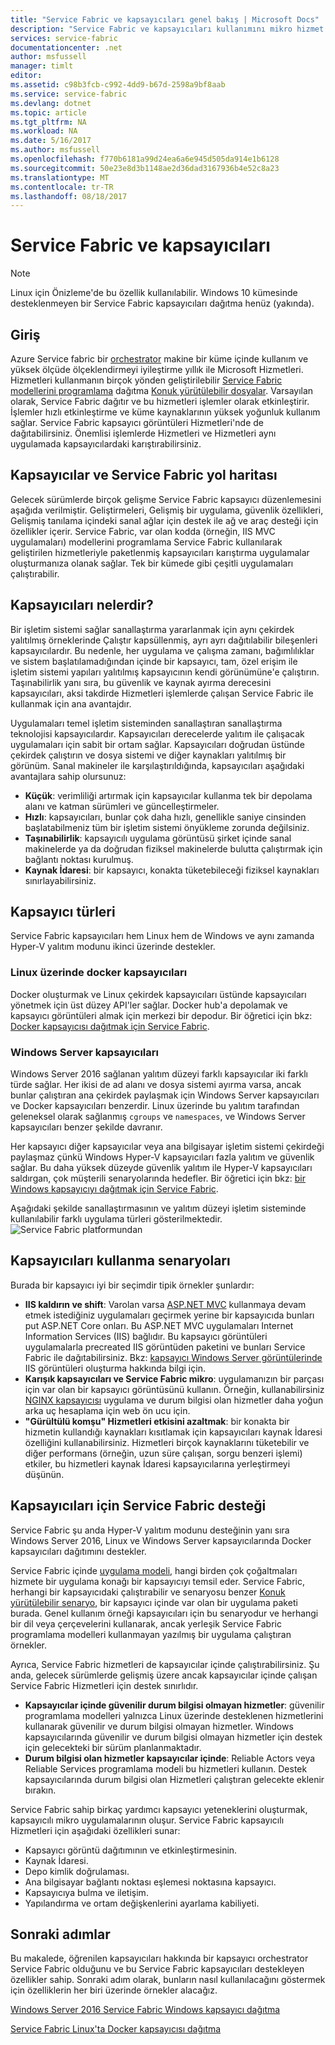 ```yaml
---
title: "Service Fabric ve kapsayıcıları genel bakış | Microsoft Docs"
description: "Service Fabric ve kapsayıcıları kullanımını mikro hizmet uygulamalarını dağıtmak için genel bakış. Bu makalede nasıl kapsayıcıları kullanılabilir bir genel bakış ve Service Fabric içinde kullanılabilen özellikleri sağlar."
services: service-fabric
documentationcenter: .net
author: msfussell
manager: timlt
editor: 
ms.assetid: c98b3fcb-c992-4dd9-b67d-2598a9bf8aab
ms.service: service-fabric
ms.devlang: dotnet
ms.topic: article
ms.tgt_pltfrm: NA
ms.workload: NA
ms.date: 5/16/2017
ms.author: msfussell
ms.openlocfilehash: f770b6181a99d24ea6a6e945d505da914e1b6128
ms.sourcegitcommit: 50e23e8d3b1148ae2d36dad3167936b4e52c8a23
ms.translationtype: MT
ms.contentlocale: tr-TR
ms.lasthandoff: 08/18/2017
---
```

# <a name="service-fabric-and-containers"></a>Service Fabric ve kapsayıcıları
> [!NOTE]
> Linux için Önizleme'de bu özellik kullanılabilir.  Windows 10 kümesinde desteklenmeyen bir Service Fabric kapsayıcıları dağıtma henüz (yakında). 
>   

## <a name="introduction"></a>Giriş
Azure Service fabric bir [orchestrator](service-fabric-cluster-resource-manager-introduction.md) makine bir küme içinde kullanım ve yüksek ölçüde ölçeklendirmeyi iyileştirme yıllık ile Microsoft Hizmetleri. Hizmetleri kullanmanın birçok yönden geliştirilebilir [Service Fabric modellerini programlama](service-fabric-choose-framework.md) dağıtma [Konuk yürütülebilir dosyalar](service-fabric-deploy-existing-app.md). Varsayılan olarak, Service Fabric dağıtır ve bu hizmetleri işlemler olarak etkinleştirir. İşlemler hızlı etkinleştirme ve küme kaynaklarının yüksek yoğunluk kullanım sağlar. Service Fabric kapsayıcı görüntüleri Hizmetleri'nde de dağıtabilirsiniz. Önemlisi işlemlerde Hizmetleri ve Hizmetleri aynı uygulamada kapsayıcılardaki karıştırabilirsiniz. 

## <a name="containers-and-service-fabric-roadmap"></a>Kapsayıcılar ve Service Fabric yol haritası
Gelecek sürümlerde birçok gelişme Service Fabric kapsayıcı düzenlemesini aşağıda verilmiştir. Geliştirmeleri, Gelişmiş bir uygulama, güvenlik özellikleri, Gelişmiş tanılama içindeki sanal ağlar için destek ile ağ ve araç desteği için özellikler içerir. Service Fabric, var olan kodda (örneğin, IIS MVC uygulamaları) modellerini programlama Service Fabric kullanılarak geliştirilen hizmetleriyle paketlenmiş kapsayıcıları karıştırma uygulamalar oluşturmanıza olanak sağlar.  Tek bir kümede gibi çeşitli uygulamaları çalıştırabilir. 

## <a name="what-are-containers"></a>Kapsayıcıları nelerdir?
Bir işletim sistemi sağlar sanallaştırma yararlanmak için aynı çekirdek yalıtılmış örneklerinde Çalıştır kapsüllenmiş, ayrı ayrı dağıtılabilir bileşenleri kapsayıcılardır. Bu nedenle, her uygulama ve çalışma zamanı, bağımlılıklar ve sistem başlatılamadığından içinde bir kapsayıcı, tam, özel erişim ile işletim sistemi yapıları yalıtılmış kapsayıcının kendi görünümüne'e çalıştırın. Taşınabilirlik yanı sıra, bu güvenlik ve kaynak ayırma derecesini kapsayıcıları, aksi takdirde Hizmetleri işlemlerde çalışan Service Fabric ile kullanmak için ana avantajdır.

Uygulamaları temel işletim sisteminden sanallaştıran sanallaştırma teknolojisi kapsayıcılardır. Kapsayıcıları derecelerde yalıtım ile çalışacak uygulamaları için sabit bir ortam sağlar. Kapsayıcıları doğrudan üstünde çekirdek çalıştırın ve dosya sistemi ve diğer kaynakları yalıtılmış bir görünüm. Sanal makineler ile karşılaştırıldığında, kapsayıcıları aşağıdaki avantajlara sahip olursunuz:

* **Küçük**: verimliliği artırmak için kapsayıcılar kullanma tek bir depolama alanı ve katman sürümleri ve güncelleştirmeler.
* **Hızlı**: kapsayıcıları, bunlar çok daha hızlı, genellikle saniye cinsinden başlatabilmeniz tüm bir işletim sistemi önyükleme zorunda değilsiniz.
* **Taşınabilirlik**: kapsayıcılı uygulama görüntüsü şirket içinde sanal makinelerde ya da doğrudan fiziksel makinelerde bulutta çalıştırmak için bağlantı noktası kurulmuş.
* **Kaynak İdaresi**: bir kapsayıcı, konakta tüketebileceği fiziksel kaynakları sınırlayabilirsiniz.

## <a name="container-types"></a>Kapsayıcı türleri
Service Fabric kapsayıcıları hem Linux hem de Windows ve aynı zamanda Hyper-V yalıtım modunu ikinci üzerinde destekler. 

### <a name="docker-containers-on-linux"></a>Linux üzerinde docker kapsayıcıları
Docker oluşturmak ve Linux çekirdek kapsayıcıları üstünde kapsayıcıları yönetmek için üst düzey API'ler sağlar. Docker hub'a depolamak ve kapsayıcı görüntüleri almak için merkezi bir depodur.
Bir öğretici için bkz: [Docker kapsayıcısı dağıtmak için Service Fabric](service-fabric-get-started-containers-linux.md).

### <a name="windows-server-containers"></a>Windows Server kapsayıcıları
Windows Server 2016 sağlanan yalıtım düzeyi farklı kapsayıcılar iki farklı türde sağlar. Her ikisi de ad alanı ve dosya sistemi ayırma varsa, ancak bunlar çalıştıran ana çekirdek paylaşmak için Windows Server kapsayıcıları ve Docker kapsayıcıları benzerdir. Linux üzerinde bu yalıtım tarafından geleneksel olarak sağlanmış `cgroups` ve `namespaces`, ve Windows Server kapsayıcıları benzer şekilde davranır.

Her kapsayıcı diğer kapsayıcılar veya ana bilgisayar işletim sistemi çekirdeği paylaşmaz çünkü Windows Hyper-V kapsayıcıları fazla yalıtım ve güvenlik sağlar. Bu daha yüksek düzeyde güvenlik yalıtım ile Hyper-V kapsayıcıları saldırgan, çok müşterili senaryolarında hedefler.
Bir öğretici için bkz: [bir Windows kapsayıcıyı dağıtmak için Service Fabric](service-fabric-get-started-containers.md).

Aşağıdaki şekilde sanallaştırmasının ve yalıtım düzeyi işletim sisteminde kullanılabilir farklı uygulama türleri gösterilmektedir.
![Service Fabric platformundan][Image1]

## <a name="scenarios-for-using-containers"></a>Kapsayıcıları kullanma senaryoları
Burada bir kapsayıcı iyi bir seçimdir tipik örnekler şunlardır:

* **IIS kaldırın ve shift**: Varolan varsa [ASP.NET MVC](https://www.asp.net/mvc) kullanmaya devam etmek istediğiniz uygulamaları geçirmek yerine bir kapsayıcıda bunları put ASP.NET Core onları. Bu ASP.NET MVC uygulamaları Internet Information Services (IIS) bağlıdır. Bu kapsayıcı görüntüleri uygulamalarla precreated IIS görüntüden paketini ve bunları Service Fabric ile dağıtabilirsiniz. Bkz: [kapsayıcı Windows Server görüntülerinde](https://msdn.microsoft.com/virtualization/windowscontainers/quick_start/quick_start_images) IIS görüntüleri oluşturma hakkında bilgi için.
* **Karışık kapsayıcıları ve Service Fabric mikro**: uygulamanızın bir parçası için var olan bir kapsayıcı görüntüsünü kullanın. Örneğin, kullanabilirsiniz [NGINX kapsayıcısı](https://hub.docker.com/_/nginx/) uygulama ve durum bilgisi olan hizmetler daha yoğun arka uç hesaplama için web ön ucu için.
* **"Gürültülü komşu" Hizmetleri etkisini azaltmak**: bir konakta bir hizmetin kullandığı kaynakları kısıtlamak için kapsayıcıları kaynak İdaresi özelliğini kullanabilirsiniz. Hizmetleri birçok kaynaklarını tüketebilir ve diğer performans (örneğin, uzun süre çalışan, sorgu benzeri işlemi) etkiler, bu hizmetleri kaynak İdaresi kapsayıcılarına yerleştirmeyi düşünün.

## <a name="service-fabric-support-for-containers"></a>Kapsayıcıları için Service Fabric desteği
Service Fabric şu anda Hyper-V yalıtım modunu desteğinin yanı sıra Windows Server 2016, Linux ve Windows Server kapsayıcılarında Docker kapsayıcıları dağıtımını destekler. 

Service Fabric içinde [uygulama modeli](service-fabric-application-model.md), hangi birden çok çoğaltmaları hizmete bir uygulama konağı bir kapsayıcıyı temsil eder. Service Fabric, herhangi bir kapsayıcıdaki çalıştırabilir ve senaryosu benzer [Konuk yürütülebilir senaryo](service-fabric-deploy-existing-app.md), bir kapsayıcı içinde var olan bir uygulama paketi burada. Genel kullanım örneği kapsayıcıları için bu senaryodur ve herhangi bir dil veya çerçevelerini kullanarak, ancak yerleşik Service Fabric programlama modelleri kullanmayan yazılmış bir uygulama çalıştıran örnekler.

Ayrıca, Service Fabric hizmetleri de kapsayıcılar içinde çalıştırabilirsiniz. Şu anda, gelecek sürümlerde gelişmiş üzere ancak kapsayıcılar içinde çalışan Service Fabric Hizmetleri için destek sınırlıdır.

* **Kapsayıcılar içinde güvenilir durum bilgisi olmayan hizmetler**: güvenilir programlama modelleri yalnızca Linux üzerinde desteklenen hizmetlerini kullanarak güvenilir ve durum bilgisi olmayan hizmetler. Windows kapsayıcılarında güvenilir ve durum bilgisi olmayan hizmetler için destek için gelecekteki bir sürüm planlanmaktadır.
* **Durum bilgisi olan hizmetler kapsayıcılar içinde**: Reliable Actors veya Reliable Services programlama modeli bu hizmetleri kullanın. Destek kapsayıcılarında durum bilgisi olan Hizmetleri çalıştıran gelecekte eklenir bırakın.

Service Fabric sahip birkaç yardımcı kapsayıcı yeteneklerini oluşturmak, kapsayıcılı mikro uygulamalarının oluşur. Service Fabric kapsayıcılı Hizmetleri için aşağıdaki özellikleri sunar:

* Kapsayıcı görüntü dağıtımının ve etkinleştirmesinin.
* Kaynak İdaresi.
* Depo kimlik doğrulaması.
* Ana bilgisayar bağlantı noktası eşlemesi noktasına kapsayıcı.
* Kapsayıcıya bulma ve iletişim.
* Yapılandırma ve ortam değişkenlerini ayarlama kabiliyeti.

## <a name="next-steps"></a>Sonraki adımlar
Bu makalede, öğrenilen kapsayıcıları hakkında bir kapsayıcı orchestrator Service Fabric olduğunu ve bu Service Fabric kapsayıcıları destekleyen özellikler sahip. Sonraki adım olarak, bunların nasıl kullanılacağını göstermek için özelliklerin her biri üzerinde örnekler alacağız.

[Windows Server 2016 Service Fabric Windows kapsayıcı dağıtma](service-fabric-get-started-containers.md)

[Service Fabric Linux'ta Docker kapsayıcısı dağıtma](service-fabric-get-started-containers-linux.md)

[Image1]: media/service-fabric-containers/Service-Fabric-Types-of-Isolation.png
